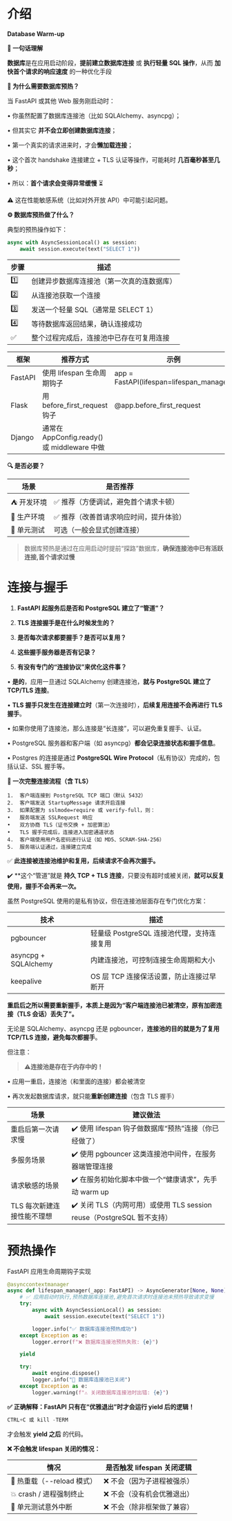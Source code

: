 # 介绍

**Database Warm-up**

**🧠 一句话理解**

**数据库**是在应用启动阶段，**提前建立数据库连接** 或 **执行轻量 SQL 操作**，从而 **加快首个请求的响应速度** 的一种优化手段

**🎯 为什么需要数据库预热？**

当 FastAPI 或其他 Web 服务刚启动时：

•	你虽然配置了数据库连接池（比如 SQLAlchemy、asyncpg）；

•	但其实它 **并不会立即创建数据库连接**；

•	第一个真实的请求进来时，才会**懒加载连接**；

•	这个首次 handshake 连接建立 + TLS 认证等操作，可能耗时 **几百毫秒甚至几秒**；

•	所以：**首个请求会变得异常缓慢** ⏳

⚠️ 这在性能敏感系统（比如对外开放 API）中可能引起问题。

**⚙️ 数据库预热做了什么？**

典型的预热操作如下：

```python
async with AsyncSessionLocal() as session:
    await session.execute(text("SELECT 1"))
```

| **步骤** | **描述** |
| --- | --- |
| 1️⃣ | 创建异步数据库连接池（第一次真的连数据库） |
| 2️⃣ | 从连接池获取一个连接 |
| 3️⃣ | 发送一个轻量 SQL（通常是 SELECT 1） |
| 4️⃣ | 等待数据库返回结果，确认连接成功 |
| ✅ | 整个过程完成后，连接池中已存在可复用连接 |

| **框架** | **推荐方式** | **示例** |
| --- | --- | --- |
| FastAPI | 使用 lifespan 生命周期钩子 | app = FastAPI(lifespan=lifespan_manager) |
| Flask | 用 before_first_request 钩子 | @app.before_first_request |
| Django | 通常在 AppConfig.ready() 或 middleware 中做 |  |

**🔍 是否必要？**

| **场景** | **是否推荐** |
| --- | --- |
| ⛺️ 开发环境 | ✅ 推荐（方便调试，避免首个请求卡顿） |
| 🚀 生产环境 | ✅ 推荐（改善首请求响应时间，提升体验） |
| 🧪 单元测试 | 可选（一般会显式创建连接） |

> 数据库预热是通过在应用启动时提前“探路”数据库，**确保连接池中已有活跃连接,首个请求过慢**
> 

# 连接与握手

1.	**FastAPI 起服务后是否和 PostgreSQL 建立了“管道”？**

2.	**TLS 连接握手是在什么时候发生的？**

3.	**是否每次请求都要握手？是否可以复用？**

4.	**这些握手服务器是否有记录？**

5.	**有没有专门的“连接协议”来优化这件事？**

•	**是的**，应用一旦通过 SQLAlchemy 创建连接池，**就与 PostgreSQL 建立了 TCP/TLS 连接**。

•	**TLS 握手只发生在连接建立时**（第一次连接时），**后续复用连接不会再进行 TLS 握手**。

•	如果你使用了连接池，那么连接是“长连接”，可以避免重复握手、认证。

•	PostgreSQL 服务器和客户端（如 asyncpg）**都会记录连接状态和握手信息**。

•	Postgres 的连接是通过 **PostgreSQL Wire Protocol**（私有协议）完成的，包括认证、SSL 握手等。

**🧪 一次完整连接流程（含 TLS）**

```
1.	客户端连接到 PostgreSQL TCP 端口（默认 5432）
2.	客户端发送 StartupMessage 请求开启连接
3.	如果配置为 sslmode=require 或 verify-full，则：
•	服务端发送 SSLRequest 响应
•	双方协商 TLS（证书交换 + 加密算法）
•	TLS 握手完成后，连接进入加密通道状态
4.	客户端使用用户名密码进行认证（如 MD5、SCRAM-SHA-256）
5.	服务端认证通过，连接建立完成

```

✅ **此连接被连接池维护和复用，后续请求不会再次握手。**

✔️ **这个“管道”就是 **持久 TCP + TLS 连接**，只要没有超时或被关闭，**就可以反复使用，握手不会再来一次。**

虽然 PostgreSQL 使用的是私有协议，但在连接池层面存在专门优化方案：

| **技术** | **描述** |
| --- | --- |
| pgbouncer | 轻量级 PostgreSQL 连接池代理，支持连接复用 |
| asyncpg + SQLAlchemy | 内建连接池，可控制连接生命周期和大小 |
| keepalive | OS 层 TCP 连接保活设置，防止连接过早断开 |

**重启后之所以需要重新握手，本质上是因为“客户端连接池已被清空，原有加密连接（TLS 会话）丢失了”。**

无论是 SQLAlchemy、asyncpg 还是 pgbouncer，**连接池的目的就是为了复用 TCP/TLS 连接，避免每次都握手**。

但注意：

> ⚠️**连接池是存在于内存中的！**
> 

•	应用一重启，连接池（和里面的连接）都会被清空

•	再次发起数据库请求，就只能**重新创建连接**（包含 TLS 握手）

| **场景** | **建议做法** |
| --- | --- |
| 重启后第一次请求慢 | ✔️ 使用 lifespan 钩子做数据库“预热”连接（你已经做了） |
| 多服务场景 | ✔️ 使用 pgbouncer 这类连接池中间件，在服务器端管理连接 |
| 请求敏感的场景 | ✔️ 在服务初始化脚本中做一个“健康请求”，先手动 warm up |
| TLS 每次新建连接性能不理想 | ✔️ 关闭 TLS（内网可用）或使用 TLS session reuse（PostgreSQL 暂不支持） |

# 预热操作

FastAPI 应用生命周期钩子实现

```python
@asynccontextmanager
async def lifespan_manager(_app: FastAPI) -> AsyncGenerator[None, None]:
    # ✅ 应用启动时执行,预热数据库连接池,避免首次请求时连接池未预热导致请求变慢
    try:
        async with AsyncSessionLocal() as session:
            await session.execute(text("SELECT 1"))

        logger.info("✅ 数据库连接池预热成功")
    except Exception as e:
        logger.error(f"❌ 数据库连接池预热失败: {e}")

    yield  

    try:
        await engine.dispose()
        logger.info("🛑 数据库连接池已关闭")
    except Exception as e:
        logger.warning(f"⚠️ 关闭数据库连接池时出错: {e}")
```

**✅ 正确解释：FastAPI 只有在“优雅退出”时才会运行 yield 后的逻辑！**

```python
CTRL+C 或 kill -TERM
```

才会触发 **yield 之后** 的代码。

**❌ 不会触发 lifespan 关闭的情况：**

| **情况** | **是否触发 lifespan 关闭逻辑** |
| --- | --- |
| 🔁 热重载（--reload 模式） | ❌ 不会（因为子进程被强杀） |
| 💥 crash / 进程强制终止 | ❌ 不会（没有机会优雅退出） |
| 🧪 单元测试意外中断 | ❌ 不会（除非框架做了兼容） |